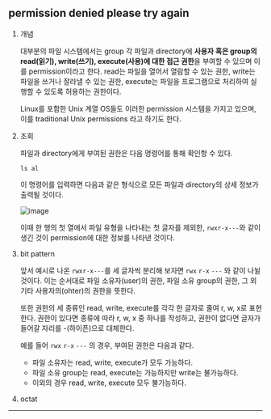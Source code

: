 ## permission denied please try again

1. 개념

   대부분의 파일 시스템에서는 group 각 파일과 directory에 **사용자 혹은 group의 read(읽기), write(쓰기), execute(사용)에 대한 접근 권한**을 부여할 수 있으며 이를 permission이라고 한다. read는 파일을 열어서 열람할 수 있는 권한, write는 파일을 쓰거나 잘라낼 수 있는 권한, execute는 파일을 프로그램으로 처리하여 실행할 수 있도록 허용하는 권한이다.

   Linux를 포함한 Unix 계열 OS들도 이러한 permission 시스템을 가지고 있으며, 이를 traditional Unix permissions 라고 하기도 한다.

2. 조회

   파일과 directory에게 부여된 권한은 다음 명령어를 통해 확인항 수 있다.

   ```shell
   ls al
   ```

   이 명령어를 입력하면 다음과 같은 형식으로 모든 파일과 directory의 상세 정보가 출력될 것이다.

   ![image](https://github.com/user-attachments/assets/0ac17d3e-d883-4705-adf7-c7833b7c2b20)

   이때 한 행의 첫 열에서 파일 유형을 나타내는 첫 글자를 제외한, `rwxr-x---`와 같이 생긴 것이 permission에 대한 정보를 나타낸 것이다.

3. bit pattern

   앞서 예시로 나온 `rwxr-x---`를 세 글자씩 분리해 보자면 `rwx` `r-x` `---` 와 같이 나뉠 것이다. 이는 순서대로 파일 소유자(user)의 권한, 파일 소유 group의 권한, 그 외 기타 사용자의(ohter)의 권한을 뜻한다.

   또한 권한의 세 종류인 read, write, execute를 각각 한 글자로 줄여 r, w, x로 표현한다. 권한이 있다면 종류에 따라 r, w, x 중 하나를 작성하고, 권한이 없다면 글자가 들어갈 자리를 -(하이픈)으로 대체한다.

   예를 들어 `rwx` `r-x` `---` 의 경우, 부여된 권한은 다음과 같다.

   - 파일 소유자는 read, write, execute가 모두 가능하다.
   - 파일 소유 group는 read, execute는 가능하지만 write는 불가능하다.
   - 이외의 경우 read, write, execute 모두 불가능하다.

4. octat

---
